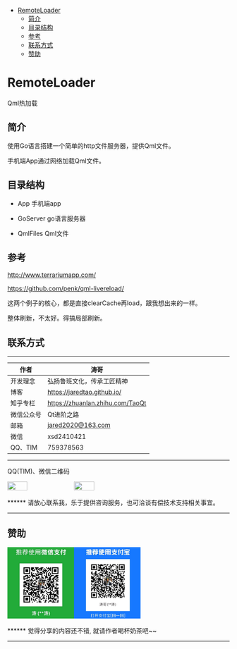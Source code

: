 ﻿- [RemoteLoader](#RemoteLoader)
  - [简介](#%E7%AE%80%E4%BB%8B)
  - [目录结构](#%E7%9B%AE%E5%BD%95%E7%BB%93%E6%9E%84)
  - [参考](#%E5%8F%82%E8%80%83)
  - [联系方式](#%E8%81%94%E7%B3%BB%E6%96%B9%E5%BC%8F)
  - [赞助](#%E8%B5%9E%E5%8A%A9)

# RemoteLoader

Qml热加载

## 简介

使用Go语言搭建一个简单的http文件服务器，提供Qml文件。

手机端App通过网络加载Qml文件。

## 目录结构

- App 
   手机端app

- GoServer 
   go语言服务器

- QmlFiles 
   Qml文件

## 参考

http://www.terrariumapp.com/

https://github.com/penk/qml-livereload/

这两个例子的核心，都是直接clearCache再load，跟我想出来的一样。

整体刷新，不太好。得搞局部刷新。

## 联系方式

***

| 作者 | 涛哥                           |
| ---- | -------------------------------- |
|开发理念 | 弘扬鲁班文化，传承工匠精神 |
| 博客 | https://jaredtao.github.io/ |
|知乎专栏| https://zhuanlan.zhihu.com/TaoQt |
|微信公众号| Qt进阶之路 |
| 邮箱 | jared2020@163.com                |
| 微信 | xsd2410421                       |
| QQ、TIM | 759378563                      |

***

QQ(TIM)、微信二维码

<img src="https://github.com/jaredtao/jaredtao.github.io/blob/master/img/qq_connect.jpg?raw=true" width="30%" height="30%" /><img src="https://github.com/jaredtao/jaredtao.github.io/blob/master/img/weixin_connect.jpg?raw=true" width="30%" height="30%" />


****** 请放心联系我，乐于提供咨询服务，也可洽谈有偿技术支持相关事宜。

***
## 赞助
<img src="https://github.com/jaredtao/jaredtao.github.io/blob/master/img/weixin.jpg?raw=true" width="30%" height="30%" /><img src="https://github.com/jaredtao/jaredtao.github.io/blob/master/img/zhifubao.jpg?raw=true" width="30%" height="30%" />

****** 觉得分享的内容还不错, 就请作者喝杯奶茶吧~~
***

